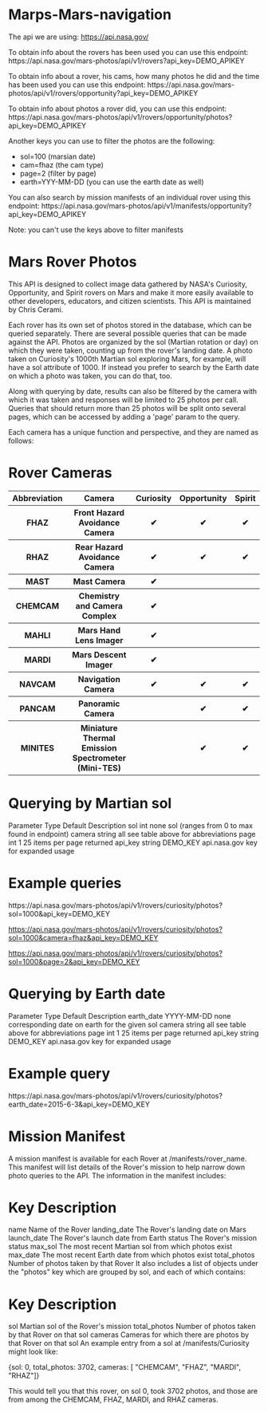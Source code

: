 # Marps-Mars-navigation
The api we are using: https://api.nasa.gov/

<p>To obtain info about the rovers has been used you can use this endpoint: https://api.nasa.gov/mars-photos/api/v1/rovers?api_key=DEMO_APIKEY</p>
<p>To obtain info about a rover, his cams, how many photos he did and the time has been used you can use this endpoint: https://api.nasa.gov/mars-photos/api/v1/rovers/opportunity?api_key=DEMO_APIKEY</p>
<p>To obtain info about photos a rover did, you can use this endpoint: https://api.nasa.gov/mars-photos/api/v1/rovers/opportunity/photos?api_key=DEMO_APIKEY</p>
<p>Another keys you can use to filter the photos are the following:</p>
<ul>
  <li>sol=100 (marsian date)</li>
  <li>cam=fhaz (the cam type)</li>
  <li>page=2 (filter by page)</li>
  <li>earth=YYY-MM-DD (you can use the earth date as well)</li>
</ul>

<p>You can also search by mission manifests of an individual rover using this endpoint: https://api.nasa.gov/mars-photos/api/v1/manifests/opportunity?api_key=DEMO_APIKEY</p>
<p>Note: you can't use the keys above to filter manifests</p>

<h1>Mars Rover Photos</h1>
This API is designed to collect image data gathered by NASA's Curiosity, Opportunity, and Spirit rovers on Mars and make it more easily available to other developers, educators, and citizen scientists. This API is maintained by Chris Cerami.

Each rover has its own set of photos stored in the database, which can be queried separately. There are several possible queries that can be made against the API. Photos are organized by the sol (Martian rotation or day) on which they were taken, counting up from the rover's landing date. A photo taken on Curiosity's 1000th Martian sol exploring Mars, for example, will have a sol attribute of 1000. If instead you prefer to search by the Earth date on which a photo was taken, you can do that, too.

Along with querying by date, results can also be filtered by the camera with which it was taken and responses will be limited to 25 photos per call. Queries that should return more than 25 photos will be split onto several pages, which can be accessed by adding a 'page' param to the query.

Each camera has a unique function and perspective, and they are named as follows:

<h1>Rover Cameras</h1>
<table>
  <tr>
    <th>Abbreviation</th>
    <th>Camera</th>
    <th>Curiosity</th>
    <th>Opportunity</th>
    <th>Spirit</th>
  </tr>
  <tr>
    <th>FHAZ</th>
    <th>Front Hazard Avoidance Camera</th>
    <th>✔</th>
    <th>✔</th>
    <th>✔</th>
  </tr>
  <tr>
    <th>RHAZ</th>
    <th>Rear Hazard Avoidance Camera</th>
    <th>✔</th>
    <th>✔</th>
    <th>✔</th>
  </tr>
  <tr>
    <th>MAST</th>
    <th>Mast Camera</th>
    <th>✔</th>
    <th></th>
    <th></th>
  </tr>
  <tr>
    <th>CHEMCAM</th>
    <th>Chemistry and Camera Complex</th>
    <th>✔</th>
    <th></th>
    <th></th>
  </tr>
  <tr>
    <th>MAHLI</th>
    <th>Mars Hand Lens Imager</th>
    <th>✔</th>
    <th></th>
    <th></th>
  </tr>
  <tr>
    <th>MARDI</th>
    <th>Mars Descent Imager</th>
    <th>✔</th>
    <th></th>
    <th></th>
  </tr>
  <tr>
    <th>NAVCAM</th>
    <th>Navigation Camera</th>
    <th>✔</th>
    <th>✔</th>
    <th>✔</th>
  </tr>
  <tr>
    <th>PANCAM</th>
    <th>Panoramic Camera</th>
    <th></th>
    <th>✔</th>
    <th>✔</th>
  </tr>
  <tr>
    <th>MINITES</th>
    <th>Miniature Thermal Emission Spectrometer (Mini-TES)</th>
    <th></th>
    <th>✔</th>
    <th>✔</th>
  </tr>
</table>	

<h1>Querying by Martian sol</h1>
Parameter	Type	Default	Description
sol	int	none	sol (ranges from 0 to max found in endpoint)
camera	string	all	see table above for abbreviations
page	int	1	25 items per page returned
api_key	string	DEMO_KEY	api.nasa.gov key for expanded usage

<h1>Example queries</h1>
https://api.nasa.gov/mars-photos/api/v1/rovers/curiosity/photos?sol=1000&api_key=DEMO_KEY

https://api.nasa.gov/mars-photos/api/v1/rovers/curiosity/photos?sol=1000&camera=fhaz&api_key=DEMO_KEY

https://api.nasa.gov/mars-photos/api/v1/rovers/curiosity/photos?sol=1000&page=2&api_key=DEMO_KEY

<h1>Querying by Earth date</h1>
Parameter	Type	Default	Description
earth_date	YYYY-MM-DD	none	corresponding date on earth for the given sol
camera	string	all	see table above for abbreviations
page	int	1	25 items per page returned
api_key	string	DEMO_KEY	api.nasa.gov key for expanded usage
<h1>Example query</h1>
https://api.nasa.gov/mars-photos/api/v1/rovers/curiosity/photos?earth_date=2015-6-3&api_key=DEMO_KEY

<h1>Mission Manifest</h1>
A mission manifest is available for each Rover at /manifests/rover_name. This manifest will list details of the Rover's mission to help narrow down photo queries to the API. The information in the manifest includes:

<h1>Key	Description</h1>
name	Name of the Rover
landing_date	The Rover's landing date on Mars
launch_date	The Rover's launch date from Earth
status	The Rover's mission status
max_sol	The most recent Martian sol from which photos exist
max_date	The most recent Earth date from which photos exist
total_photos	Number of photos taken by that Rover
It also includes a list of objects under the "photos" key which are grouped by sol, and each of which contains:

<h1>Key	Description</h1>
sol	Martian sol of the Rover's mission
total_photos	Number of photos taken by that Rover on that sol
cameras	Cameras for which there are photos by that Rover on that sol
An example entry from a sol at /manifests/Curiosity might look like:

{sol: 0, total_photos: 3702, cameras: [ "CHEMCAM", "FHAZ", "MARDI", "RHAZ"]}

This would tell you that this rover, on sol 0, took 3702 photos, and those are from among the CHEMCAM, FHAZ, MARDI, and RHAZ cameras.
